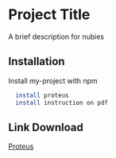 
# Project Title

A brief description for nubies


## Installation

Install my-project with npm

```bash
  install proteus
  install instruction on pdf
```
    
## Link Download

[Proteus](https://drive.google.com/file/d/1lHIzIC5Fk7iOeShCLpSBzchyDhiMd3hE/view?usp=sharing)

